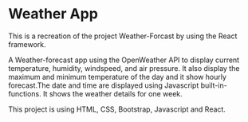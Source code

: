 # Weather App

This is a recreation of the project Weather-Forcast by using the React framework.

A Weather-forecast app using the OpenWeather API to display current temperature, humidity, windspeed, and air pressure. It also display the maximum and minimum temperature of the day and it show hourly forecast.The date and time are displayed using Javascript built-in-functions. It shows the weather details for one week.

This project is using HTML, CSS, Bootstrap, Javascript and React.


